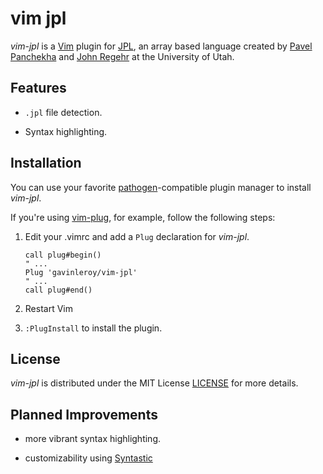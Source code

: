vim jpl
=======

*vim-jpl* is a [Vim](<http://www.vim.org>) plugin for
[JPL](< https://github.com/utah-cs4470-sp21/jpl/blob/main/spec.md>), an
array based language created by [Pavel Panchekha](<https://pavpanchekha.com/>)
and [John Regehr](<https://www.cs.utah.edu/~regehr/>) at the University of Utah.

Features
--------

-   `.jpl` file detection.

-   Syntax highlighting.

Installation
------------

You can use your favorite
[pathogen](<https://github.com/tpope/vim-pathogen>)-compatible plugin manager to
install *vim-jpl*.

If you're using [vim-plug](<https://github.com/junegunn/vim-plug>), for example,
follow the following steps:

1.  Edit your .vimrc and add a `Plug` declaration for *vim-jpl*.

    ~~~~~~~~~~~~~~~~~~~~~~~~~~~~~~~~~~~~~~~~~~~~~~~~~~~~~~~~~~~~~~~~~~~~~~~~ vim
    call plug#begin()
    " ...
    Plug 'gavinleroy/vim-jpl'
    " ...
    call plug#end()
    ~~~~~~~~~~~~~~~~~~~~~~~~~~~~~~~~~~~~~~~~~~~~~~~~~~~~~~~~~~~~~~~~~~~~~~~~~~~~

2.  Restart Vim

3.  `:PlugInstall` to install the plugin.

License
-------

*vim-jpl* is distributed under the MIT License
[LICENSE](<https://github.com/gavinleroy/vim-jpl/blob/main/LICENSE>) for
more details.

Planned Improvements
--------------------

-   more vibrant syntax highlighting.

-   customizability using [Syntastic](<https://github.com/scrooloose/syntastic>)
